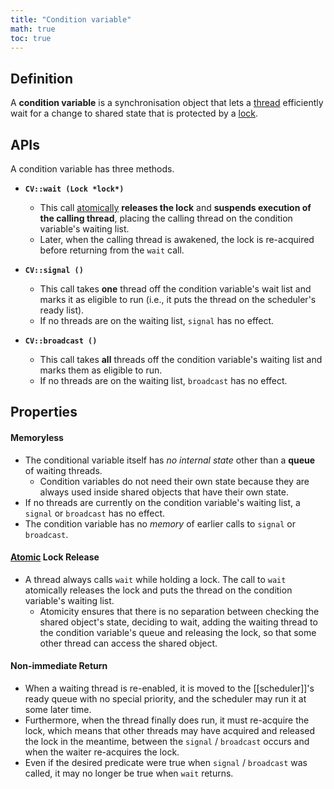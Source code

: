 ```yaml
---
title: "Condition variable"
math: true
toc: true
---
```


## Definition
A **condition variable** is a synchronisation object that lets a [thread](notes/Thread.md) efficiently wait for a change to shared state that is protected by a [lock](notes/Lock.md).

## APIs
A condition variable has three methods.

- **`CV::wait (Lock *lock*)`**
	- This call [atomically](notes/Atomic%20operation.md) **releases the lock** and **suspends execution of the calling thread**, placing the calling thread on the condition variable's waiting list.
	- Later, when the calling thread is awakened, the lock is re-acquired before returning from the `wait` call.

- **`CV::signal ()`**
	- This call takes **one** thread off the condition variable's wait list and marks it as eligible to run (i.e., it puts the thread on the scheduler's ready list).
	- If no threads are on the waiting list, `signal` has no effect.

- **`CV::broadcast ()`**
	- This call takes **all** threads off the condition variable's waiting list and marks them as eligible to run.
	- If no threads are on the waiting list, `broadcast` has no effect.

## Properties
#### Memoryless
- The conditional variable itself has _no internal state_ other than a **queue** of waiting threads.
	- Condition variables do not need their own state because they are always used inside shared objects that have their own state.
- If no threads are currently on the condition variable's waiting list, a `signal` or `broadcast` has no effect.
- The condition variable has no _memory_ of earlier calls to `signal` or `broadcast`.

#### [Atomic](notes/Atomic%20operation.md)  Lock Release
- A thread always calls `wait` while holding a lock. The call to `wait` atomically releases the lock and puts the thread on the condition variable's waiting list.
	- Atomicity ensures that there is no separation between checking the shared object's state, deciding to wait, adding the waiting thread to the condition variable's queue and releasing the lock, so that some other thread can access the shared object.

#### Non-immediate Return
- When a waiting thread is re-enabled, it is moved to the [[scheduler]]'s ready queue with no special priority, and the scheduler may run it at some later time.
- Furthermore, when the thread finally does run, it must re-acquire the lock, which means that other threads may have acquired and released the lock in the meantime, between the `signal` / `broadcast` occurs and when the waiter re-acquires the lock.
- Even if the desired predicate were true when `signal` / `broadcast` was called, it may no longer be true when `wait` returns.